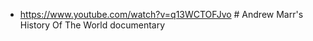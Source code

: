 

* https://www.youtube.com/watch?v=q13WCTOFJvo # Andrew Marr's History Of   The World  documentary
